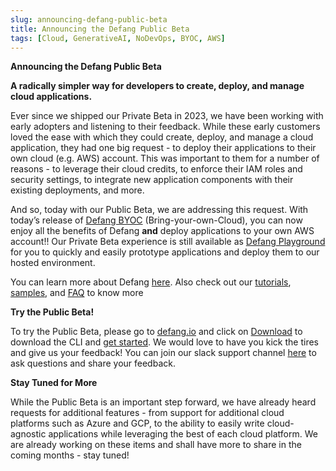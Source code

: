 ```yaml
---
slug: announcing-defang-public-beta
title: Announcing the Defang Public Beta
tags: [Cloud, GenerativeAI, NoDevOps, BYOC, AWS]
---
```


**Announcing the Defang Public Beta**

**A radically simpler way for developers to create, deploy, and manage cloud applications.**

Ever since we shipped our Private Beta in 2023, we have been working with early adopters and listening to their feedback. While these early customers loved the ease with which they could create, deploy, and manage a cloud application, they had one big request - to deploy their applications to their own cloud (e.g. AWS) account. This was important to them for a number of reasons - to leverage their cloud credits, to enforce their IAM roles and security settings, to integrate new application components with their existing deployments, and more.

And so, today with our Public Beta, we are addressing this request. With today’s release of [Defang BYOC](https://docs.defang.io/docs/concepts/defang-byoc) (Bring-your-own-Cloud), you can now enjoy all the benefits of Defang **and** deploy applications to your own AWS account!! Our Private Beta experience is still available as [Defang Playground](https://docs.defang.io/docs/concepts/defang-playground) for you to quickly and easily prototype applications and deploy them to our hosted environment.

You can learn more about Defang [here](https://docs.defang.io/docs/intro). Also check out our [tutorials](https://docs.defang.io/docs/category/tutorials), [samples](https://docs.defang.io/docs/samples), and [FAQ](https://docs.defang.io/docs/faq) to know more

**Try the Public Beta!**

To try the Public Beta, please go to [defang.io](http://defang.io) and click on [Download](https://github.com/defang-io/defang/releases/latest) to download the CLI and [get started](https://docs.defang.io/docs/getting-started). We would love to have you kick the tires and give us your feedback! You can join our slack support channel [here](https://join.slack.com/share/enQtNjUxMzI3MTQ3ODI5NS05NjdmN2RiOGZiZjA2NTQzNDBhNzI3OTFjNTYyZTcyMjY2ZGRiZjRkYmQyNDZkN2ZiMTRmZTk3NjE2MWU4MTcw) to ask questions and share your feedback.

**Stay Tuned for More**

While the Public Beta is an important step forward, we have already heard requests for additional features - from support for additional cloud platforms such as Azure and GCP, to the ability to easily write cloud-agnostic applications while leveraging the best of each cloud platform. We are already working on these items and shall have more to share in the coming months - stay tuned!